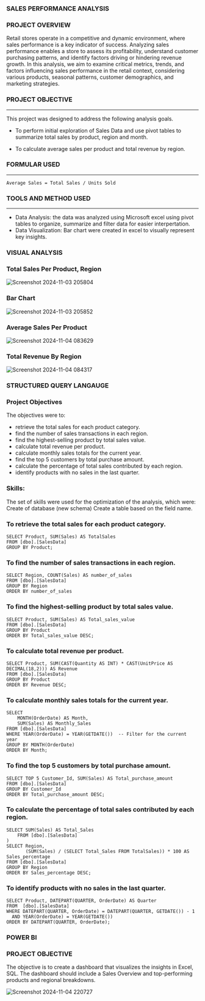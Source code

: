 ### SALES PERFORMANCE ANALYSIS 

### PROJECT OVERVIEW


Retail stores operate in a competitive and dynamic environment, where sales performance is a key indicator of success. Analyzing sales performance enables a store to assess its profitability, understand customer purchasing patterns, and identify factors driving or hindering revenue growth. In this analysis, we aim to examine critical metrics, trends, and factors influencing sales performance in the retail context, considering various products, seasonal patterns, customer demographics, and marketing strategies.

 ### PROJECT OBJECTIVE
---
This project was designed to address the following analysis goals.

- To perform initial exploration of Sales Data and use pivot tables to summarize total sales by product, region and month.

- To calculate average sales per product and total revenue by region.

### FORMULAR USED
---
```
Average Sales = Total Sales / Units Sold
```

### TOOLS AND METHOD USED
---
- Data Analysis: the data was analyzed using Microsoft excel using pivot tables to organize, summarize and filter data for easier interpertation.
- Data Visualization: Bar chart were created in excel to visually represent key insights.

### VISUAL ANALYSIS
### Total Sales Per Product, Region

![Screenshot 2024-11-03 205804](https://github.com/user-attachments/assets/abbd5cfd-68e1-4637-b7e9-12ac996e7955)

### Bar Chart
![Screenshot 2024-11-03 205852](https://github.com/user-attachments/assets/c6d4e275-05fd-4d64-b043-cf6501fe88bd)

### Average Sales Per Product

![Screenshot 2024-11-04 083629](https://github.com/user-attachments/assets/8e4adce3-4752-4dd7-9f52-454785de6092)

### Total Revenue By Region

![Screenshot 2024-11-04 084317](https://github.com/user-attachments/assets/d512d431-3684-4619-b32d-b9e312dde604)



### STRUCTURED QUERY LANGAUGE
### Project Objectives
The objectives were to: 
- retrieve the total sales for each product category. 
- find the number of sales transactions in each region. 
-	find the highest-selling product by total sales value. 
-	calculate total revenue per product. 
- calculate monthly sales totals for the current year. 
-	find the top 5 customers by total purchase amount. 
-	calculate the percentage of total sales contributed by each region. 
-	identify products with no sales in the last quarter. 

### Skills:
The set of skills were used for the optimization of the analysis, which were:
Create of database (new schema)
Create a table based on the field name.

### To retrieve the total sales for each product category.
```
SELECT Product, SUM(Sales) AS TotalSales
FROM [dbo].[SalesData]
GROUP BY Product;
```

### To find the number of sales transactions in each region.
```
SELECT Region, COUNT(Sales) AS number_of_sales
FROM [dbo].[SalesData]
GROUP BY Region
ORDER BY number_of_sales
```
### To find the highest-selling product by total sales value.
```
SELECT Product, SUM(Sales) AS Total_sales_value
FROM [dbo].[SalesData]
GROUP BY Product 
ORDER BY Total_sales_value DESC;
```
### To calculate total revenue per product.
```
SELECT Product, SUM(CAST(Quantity AS INT) * CAST(UnitPrice AS DECIMAL(18,2))) AS Revenue
FROM [dbo].[SalesData]
GROUP BY Product
ORDER BY Revenue DESC;
```
### To calculate monthly sales totals for the current year.
```
SELECT 
    MONTH(OrderDate) AS Month, 
    SUM(Sales) AS Monthly_Sales
FROM [dbo].[SalesData]
WHERE YEAR(OrderDate) = YEAR(GETDATE())  -- Filter for the current year
GROUP BY MONTH(OrderDate)
ORDER BY Month;
```
### To find the top 5 customers by total purchase amount.
```
SELECT TOP 5 Customer_Id, SUM(Sales) AS Total_purchase_amount
FROM [dbo].[SalesData]
GROUP BY Customer_Id
ORDER BY Total_purchase_amount DESC;
```
### To calculate the percentage of total sales contributed by each region.
```
SELECT SUM(Sales) AS Total_Sales
    FROM [dbo].[SalesData]
)
SELECT Region, 
       (SUM(Sales) / (SELECT Total_Sales FROM TotalSales)) * 100 AS Sales_percentage
FROM [dbo].[SalesData]
GROUP BY Region
ORDER BY Sales_percentage DESC;
```
### To identify products with no sales in the last quarter.
```
SELECT Product, DATEPART(QUARTER, OrderDate) AS Quarter
FROM  [dbo].[SalesData] 
WHERE DATEPART(QUARTER, OrderDate) = DATEPART(QUARTER, GETDATE()) - 1
  AND YEAR(OrderDate) = YEAR(GETDATE())
ORDER BY DATEPART(QUARTER, OrderDate);
```

### POWER BI

### PROJECT OBJECTIVE
The objective is to create a dashboard that visualizes the insights in Excel, SQL.
The dashboard should include a Sales Overview and top-performing products and regional breakdowns.

![Screenshot 2024-11-04 220727](https://github.com/user-attachments/assets/e8bcb621-3642-4eb3-bf8a-7e2854ddfc0f)






















